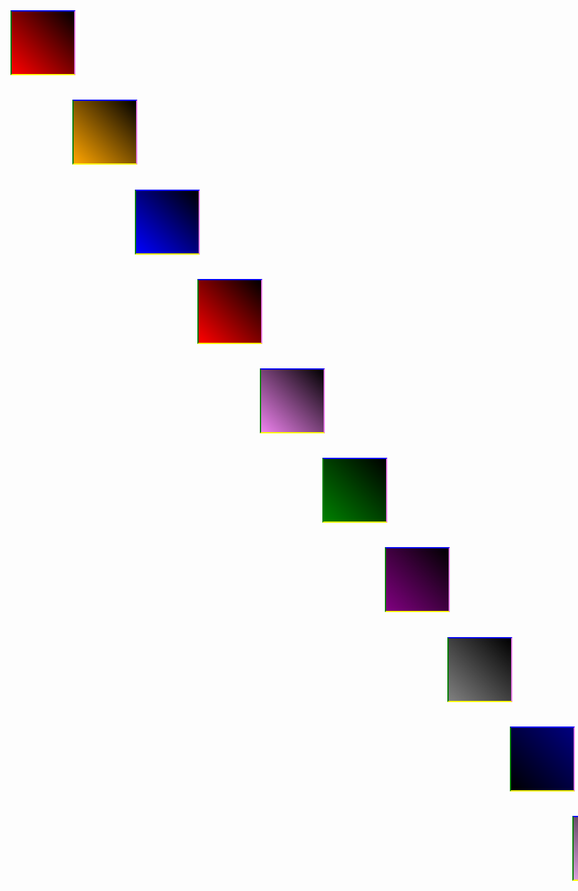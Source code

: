 <!DOCTYPE html>
<html lang="en">
<head>
<title>assignment1</title>
<style>
*{
 width: 100px;
 height: 100px;
 margin:1px;
 }
h1{
background: linear-gradient(45deg, red,black);
border-top: 2px solid blue;
border-bottom: 2px solid yellow;
border-left: 2px solid green;
border-right: 2px solid violet;
}
#orange{
background: linear-gradient(45deg, orange,black);
margin-left: 100px;
}
#blue{
background: linear-gradient(45deg,blue,black);
margin-left: 200px;
}
#red{
background: linear-gradient(45deg,red,black);
margin-left: 300px;
}
#violet{
background: linear-gradient(45deg,violet,black);
margin-left: 400px;
}
#green{
background: linear-gradient(45deg,green,black);
margin-left: 500px;
}
#purple{
background: linear-gradient(45deg,purple,black);
margin-left: 600px;
}
#grey{
background: linear-gradient(45deg,grey,black);
margin-left: 700px;
}
#navy{
background: linear-gradient(45deg,black,navy);
margin-left: 800px;
}
#plum{
background: linear-gradient(45deg,plum,black);
margin-left: 900px;
}
</style>
</head>
<body>
<h1></h1>
<h1 id="orange"></h1>
<h1 id="blue"></h1>
<h1 id="red"></h1>
<h1 id="violet"></h1>
<h1 id="green"></h1>
<h1 id="purple"></h1>
<h1 id="grey"></h1>
<h1 id="navy"></h1>
<h1 id="plum"></h1>
</body>
</html>
